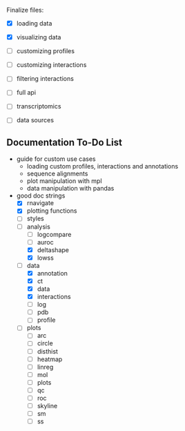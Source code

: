 Finalize files:
- [X] loading data
- [X] visualizing data
- [ ] customizing profiles
- [ ] customizing interactions
- [ ] filtering interactions
- [ ] full api
- [ ] transcriptomics
- [ ] data sources


Documentation To-Do List
------------------------

- guide for custom use cases
  - loading custom profiles, interactions and annotations
  - sequence alignments
  - plot manipulation with mpl
  - data manipulation with pandas
- good doc strings
  - [X] rnavigate
  - [X] plotting functions
  - [ ] styles
  - [ ] analysis
    - [ ] logcompare
    - [ ] auroc
    - [x] deltashape
    - [x] lowss
  - [ ] data
    - [x] annotation
    - [x] ct
    - [x] data
    - [X] interactions
    - [ ] log
    - [ ] pdb
    - [ ] profile
  - [ ] plots
    - [ ] arc
    - [ ] circle
    - [ ] disthist
    - [ ] heatmap
    - [ ] linreg
    - [ ] mol
    - [ ] plots
    - [ ] qc
    - [ ] roc
    - [ ] skyline
    - [ ] sm
    - [ ] ss
